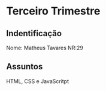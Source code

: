 # Terceiro Trimestre

## Indentificação
Nome: Matheus Tavares NR:29

## Assuntos 
HTML, CSS e JavaScritpt
